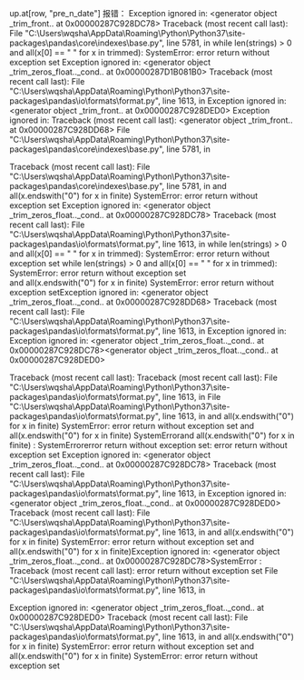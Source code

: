 up.at[row, "pre_n_date"]
报错：
Exception ignored in: <generator object _trim_front.<locals>.<genexpr> at 0x00000287C928DC78>
Traceback (most recent call last):
  File "C:\Users\wqsha\AppData\Roaming\Python\Python37\site-packages\pandas\core\indexes\base.py", line 5781, in <genexpr>
    while len(strings) > 0 and all(x[0] == " " for x in trimmed):
SystemError: error return without exception set
Exception ignored in: <generator object _trim_zeros_float.<locals>._cond.<locals>.<genexpr> at 0x00000287D1B081B0>
Traceback (most recent call last):
  File "C:\Users\wqsha\AppData\Roaming\Python\Python37\site-packages\pandas\io\formats\format.py", line 1613, in <genexpr>
Exception ignored in: <generator object _trim_front.<locals>.<genexpr> at 0x00000287C928DED0>
Exception ignored in: Traceback (most recent call last):
<generator object _trim_front.<locals>.<genexpr> at 0x00000287C928DD68>  File "C:\Users\wqsha\AppData\Roaming\Python\Python37\site-packages\pandas\core\indexes\base.py", line 5781, in <genexpr>

Traceback (most recent call last):
  File "C:\Users\wqsha\AppData\Roaming\Python\Python37\site-packages\pandas\core\indexes\base.py", line 5781, in <genexpr>
    and all(x.endswith("0") for x in finite)
SystemError: error return without exception set
Exception ignored in: <generator object _trim_zeros_float.<locals>._cond.<locals>.<genexpr> at 0x00000287C928DC78>
Traceback (most recent call last):
  File "C:\Users\wqsha\AppData\Roaming\Python\Python37\site-packages\pandas\io\formats\format.py", line 1613, in <genexpr>
    while len(strings) > 0 and all(x[0] == " " for x in trimmed):
SystemError: error return without exception set
    while len(strings) > 0 and all(x[0] == " " for x in trimmed):
SystemError: error return without exception set    
and all(x.endswith("0") for x in finite)
SystemError: error return without exception setException ignored in: 
<generator object _trim_zeros_float.<locals>._cond.<locals>.<genexpr> at 0x00000287C928DD68>
Traceback (most recent call last):
  File "C:\Users\wqsha\AppData\Roaming\Python\Python37\site-packages\pandas\io\formats\format.py", line 1613, in <genexpr>
Exception ignored in: Exception ignored in: <generator object _trim_zeros_float.<locals>._cond.<locals>.<genexpr> at 0x00000287C928DC78><generator object _trim_zeros_float.<locals>._cond.<locals>.<genexpr> at 0x00000287C928DED0>

Traceback (most recent call last):
Traceback (most recent call last):
  File "C:\Users\wqsha\AppData\Roaming\Python\Python37\site-packages\pandas\io\formats\format.py", line 1613, in <genexpr>
  File "C:\Users\wqsha\AppData\Roaming\Python\Python37\site-packages\pandas\io\formats\format.py", line 1613, in <genexpr>
    and all(x.endswith("0") for x in finite)
SystemError:     error return without exception set
and all(x.endswith("0") for x in finite)
    SystemErrorand all(x.endswith("0") for x in finite)
: SystemErrorerror return without exception set: 
error return without exception set
Exception ignored in: <generator object _trim_zeros_float.<locals>._cond.<locals>.<genexpr> at 0x00000287C928DC78>
Traceback (most recent call last):
  File "C:\Users\wqsha\AppData\Roaming\Python\Python37\site-packages\pandas\io\formats\format.py", line 1613, in <genexpr>
Exception ignored in: <generator object _trim_zeros_float.<locals>._cond.<locals>.<genexpr> at 0x00000287C928DED0>
Traceback (most recent call last):
  File "C:\Users\wqsha\AppData\Roaming\Python\Python37\site-packages\pandas\io\formats\format.py", line 1613, in <genexpr>
    and all(x.endswith("0") for x in finite)
SystemError: error return without exception set
    and all(x.endswith("0") for x in finite)Exception ignored in: 
<generator object _trim_zeros_float.<locals>._cond.<locals>.<genexpr> at 0x00000287C928DC78>SystemError
: Traceback (most recent call last):
error return without exception set  File "C:\Users\wqsha\AppData\Roaming\Python\Python37\site-packages\pandas\io\formats\format.py", line 1613, in <genexpr>

Exception ignored in: <generator object _trim_zeros_float.<locals>._cond.<locals>.<genexpr> at 0x00000287C928DED0>
Traceback (most recent call last):
  File "C:\Users\wqsha\AppData\Roaming\Python\Python37\site-packages\pandas\io\formats\format.py", line 1613, in <genexpr>
    and all(x.endswith("0") for x in finite)
SystemError: error return without exception set
    and all(x.endswith("0") for x in finite)
SystemError: error return without exception set
